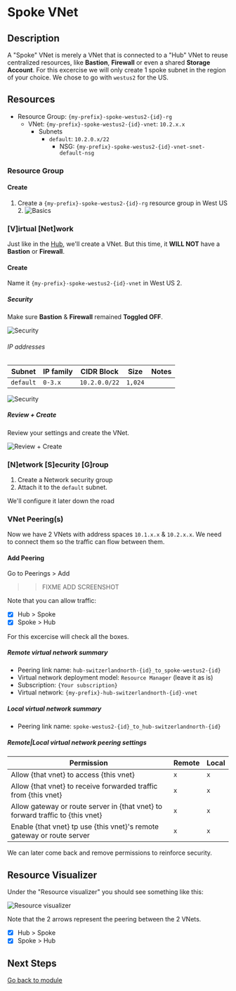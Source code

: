 # Spoke VNet

## Description

A "Spoke" VNet is merely a VNet that is connected to a "Hub" VNet to reuse centralized resources, like **Bastion**, **Firewall** or even a shared **Storage Account**.
For this excercise we will only create 1 spoke subnet in the region of your choice. We chose to go with `westus2` for the US.

## Resources

- Resource Group: `{my-prefix}-spoke-westus2-{id}-rg`
  - VNet: `{my-prefix}-spoke-westus2-{id}-vnet`: `10.2.x.x`
    - Subnets
      - `default`: `10.2.0.x/22`
        - NSG: `{my-prefix}-spoke-westus2-{id}-vnet-snet-default-nsg`

### Resource Group

#### Create

1. Create a `{my-prefix}-spoke-westus2-{id}-rg` resource group in West US 2.
   ![Basics](../../../assets/img/azure/solution/vnets/spoke/rg/create/basics.png)

### [V]irtual [Net]work

Just like in the [Hub](./hub.md), we'll create a VNet. But this time, it **WILL NOT** have a **Bastion** or **Firewall**.

#### Create

Name it `{my-prefix}-spoke-westus2-{id}-vnet` in West US 2.

##### Security

Make sure **Bastion** & **Firewall** remained **Toggled OFF**.

![Security](../../../assets/img/azure/solution/vnets/spoke/vnet/create/security.png)

###### IP addresses

| Subnet    | IP family | CIDR Block    | Size    | Notes |
| --------- | --------- | ------------- | ------- | ----- |
| `default` | `0-3.x`   | `10.2.0.0/22` | `1,024` |       |

![Security](../../../assets/img/azure/solution/vnets/spoke/vnet/create/ip/after.png)

##### Review + Create

Review your settings and create the VNet.

![Review + Create](../../../assets/img/azure/solution/vnets/spoke/vnet/create/review.png)

### [N]etwork [S]ecurity [G]roup

1. Create a Network security group
1. Attach it to the `default` subnet.

We'll configure it later down the road

### VNet Peering(s)

Now we have 2 VNets with address spaces `10.1.x.x` & `10.2.x.x`. We need to connect them so the traffic can flow between them.

#### Add Peering

Go to Peerings > Add

> > FIXME ADD SCREENSHOT

Note that you can allow traffic:

- [x] Hub > Spoke
- [x] Spoke > Hub

For this excercise will check all the boxes.

##### Remote virtual network summary

- Peering link name: `hub-switzerlandnorth-{id}_to_spoke-westus2-{id}`
- Virtual network deployment model: `Resource Manager` (leave it as is)
- Subscription: `{Your subscription}`
- Virtual network: `{my-prefix}-hub-switzerlandnorth-{id}-vnet`

##### Local virtual network summary

- Peering link name: `spoke-westus2-{id}_to_hub-switzerlandnorth-{id}`

##### Remote|Local virtual network peering settings

| Permission                                                                     | Remote | Local |
| ------------------------------------------------------------------------------ | ------ | ----- |
| Allow {that vnet} to access {this vnet}                                        | `x`    | `x`   |
| Allow {that vnet} to receive forwarded traffic from {this vnet}                | `x`    | `x`   |
| Allow gateway or route server in {that vnet} to forward traffic to {this vnet} | `x`    | `x`   |
| Enable {that vnet} tp use {this vnet}'s remote gateway or route server         | `x`    | `x`   |

We can later come back and remove permissions to reinforce security.

## Resource Visualizer

Under the "Resource visualizer" you should see something like this:

![Resource visualizer](../../../assets/img/azure/solution/vnets/spoke/vnet/resources/01.png)

Note that the 2 arrows represent the peering between the 2 VNets.

- [x] Hub > Spoke
- [x] Spoke > Hub

## Next Steps

[Go back to module](./README.md)
